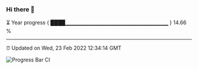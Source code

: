### Hi there 👋

⏳ Year progress { ████▁▁▁▁▁▁▁▁▁▁▁▁▁▁▁▁▁▁▁▁▁▁▁▁▁▁ } 14.66 %

---

⏰ Updated on Wed, 23 Feb 2022 12:34:14 GMT

![Progress Bar CI](https://github.com/ZhaoGui/ZhaoGui/workflows/Progress%20Bar%20CI/badge.svg)
